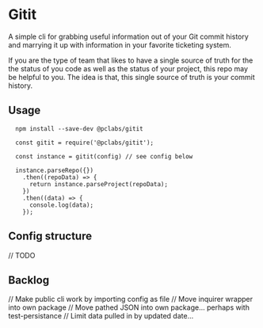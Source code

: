 # Gitit

A simple cli for grabbing useful information out of your Git commit history and marrying it up with information in your favorite ticketing system.

If you are the type of team that likes to have a single source of truth for the the status of you code as well as the status of your project, this repo may be helpful to you. The idea is that, this single source of truth is your commit history.

## Usage
```
  npm install --save-dev @pclabs/gitit
```

```
  const gitit = require('@pclabs/gitit');

  const instance = gitit(config) // see config below

  instance.parseRepo({})
    .then((repoData) => {
      return instance.parseProject(repoData);
    })
    .then((data) => {
      console.log(data);
    });

```

## Config structure
// TODO

## Backlog
// Make public cli work by importing config as file
// Move inquirer wrapper into own package
// Move pathed JSON into own package... perhaps with test-persistance
// Limit data pulled in by updated date...

